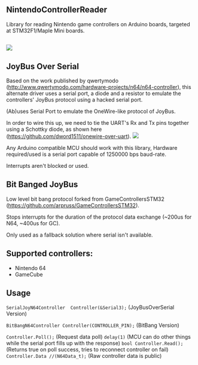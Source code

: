 ## NintendoControllerReader
Library for reading Nintendo game controllers on Arduino boards, targeted at STM32F1/Maple Mini boards.

##

![](https://raw.githubusercontent.com/GitMoDu/NintendoControllerReader/master/media/GameCubeControllerTesting.gif)


## JoyBus Over Serial
Based on the work published by qwertymodo (http://www.qwertymodo.com/hardware-projects/n64/n64-controller), this alternate driver uses a serial port, a diode and a resistor to emulate the controllers' JoyBus protocol using a hacked serial port.

(Ab)uses Serial Port to emulate the OneWire-like protocol of JoyBus.

In order to wire this up, we need to tie the UART's Rx and Tx pins together using a Schottky diode, as shown here (https://github.com/dword1511/onewire-over-uart).
![](https://raw.githubusercontent.com/GitMoDu/NintendoControllerReader/master/media/pp2od_rd.png)

Any Arduino compatible MCU should work with this library, Hardware required/used is a serial port capable of 1250000 bps baud-rate. 

Interrupts aren't blocked or used.

## Bit Banged JoyBus
Low level bit bang protocol forked from GameControllersSTM32 (https://github.com/arpruss/GameControllersSTM32).

Stops interrupts for the duration of the protocol data exchange (~200us for N64, ~400us for GC).

Only used as a fallback solution where serial isn't available.


## Supported controllers:
  * Nintendo 64
  * GameCube


## Usage  
`SerialJoyN64Controller  Controller(&Serial3);` (JoyBusOverSerial Version)

`BitBangN64Controller Controller(CONTROLLER_PIN);` (BitBang Version)


`Controller.Poll();` (Request data poll)
`delay(1)` (MCU can do other things while the serial port fills up with the response)
`bool Controller.Read();` (Returns true on poll success, tries to reconnect controller on fail)
`Controller.Data //(N64Data_t);` (Raw controller data is public)

